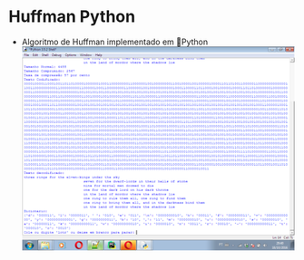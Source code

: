 # Huffman Python
* Algoritmo de Huffman implementado em  :snake:Python
![GitHub Logo](/Huffman.png)
